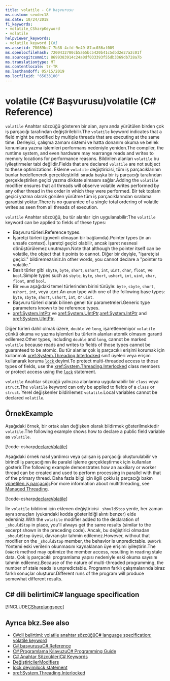 ```yaml
---
title: volatile - C# başvurusu
ms.custom: seodec18
ms.date: 10/24/2018
f1_keywords:
- volatile_CSharpKeyword
- volatile
helpviewer_keywords:
- volatile keyword [C#]
ms.assetid: 78089bc7-7b38-4cfd-9e49-87ac036af009
ms.openlocfilehash: 7200432780cb5a65bc5420b41c5dbd2e27a2c01f
ms.sourcegitcommit: 8699383914c24a0df033393f55db3369db728a7b
ms.translationtype: MT
ms.contentlocale: tr-TR
ms.lasthandoff: 05/15/2019
ms.locfileid: "65633100"
---
```

# <a name="volatile-c-reference"></a><span data-ttu-id="7e0bf-102">volatile (C# Başvurusu)</span><span class="sxs-lookup"><span data-stu-id="7e0bf-102">volatile (C# Reference)</span></span>

<span data-ttu-id="7e0bf-103">`volatile` Anahtar sözcüğü gösteren bir alan, aynı anda yürütülen birden çok iş parçacığı tarafından değiştirilebilir.</span><span class="sxs-lookup"><span data-stu-id="7e0bf-103">The `volatile` keyword indicates that a field might be modified by multiple threads that are executing at the same time.</span></span> <span data-ttu-id="7e0bf-104">Derleyici, çalışma zamanı sistemi ve hatta donanım okuma ve bellek konumlara yazma işlemleri performans nedeniyle yeniden.</span><span class="sxs-lookup"><span data-stu-id="7e0bf-104">The compiler, the runtime system, and even hardware may rearrange reads and writes to memory locations for performance reasons.</span></span> <span data-ttu-id="7e0bf-105">Bildirilen alanları `volatile` bu iyileştirmeler tabi değildir.</span><span class="sxs-lookup"><span data-stu-id="7e0bf-105">Fields that are declared `volatile` are not subject to these optimizations.</span></span> <span data-ttu-id="7e0bf-106">Ekleme `volatile` değiştiricisi, tüm iş parçacıklarının bunlar hedeflenerek gerçekleştirildi sırada başka bir iş parçacığı tarafından gerçekleştirilen geçici yazma dikkate almasını sağlar.</span><span class="sxs-lookup"><span data-stu-id="7e0bf-106">Adding the `volatile` modifier ensures that all threads will observe volatile writes performed by any other thread in the order in which they were performed.</span></span> <span data-ttu-id="7e0bf-107">Bir tek toplam geçici yazma olarak görülen yürütme tüm iş parçacıklarından sıralama garantisi yoktur.</span><span class="sxs-lookup"><span data-stu-id="7e0bf-107">There is no guarantee of a single total ordering of volatile writes as seen from all threads of execution.</span></span>

<span data-ttu-id="7e0bf-108">`volatile` Anahtar sözcüğü, bu tür alanlar için uygulanabilir:</span><span class="sxs-lookup"><span data-stu-id="7e0bf-108">The `volatile` keyword can be applied to fields of these types:</span></span>

- <span data-ttu-id="7e0bf-109">Başvuru türleri.</span><span class="sxs-lookup"><span data-stu-id="7e0bf-109">Reference types.</span></span>
- <span data-ttu-id="7e0bf-110">İşaretçi türleri (güvenli olmayan bir bağlamda).</span><span class="sxs-lookup"><span data-stu-id="7e0bf-110">Pointer types (in an unsafe context).</span></span> <span data-ttu-id="7e0bf-111">İşaretçi geçici olabilir, ancak işaret nesnesi dönüştürülemez unutmayın.</span><span class="sxs-lookup"><span data-stu-id="7e0bf-111">Note that although the pointer itself can be volatile, the object that it points to cannot.</span></span> <span data-ttu-id="7e0bf-112">Diğer bir deyişle, "işaretçisi geçici." bildiremezsiniz.</span><span class="sxs-lookup"><span data-stu-id="7e0bf-112">In other words, you cannot declare a "pointer to volatile."</span></span>
- <span data-ttu-id="7e0bf-113">Basit türler gibi `sbyte`, `byte`, `short`, `ushort`, `int`, `uint`, `char`, `float`, ve `bool`.</span><span class="sxs-lookup"><span data-stu-id="7e0bf-113">Simple types such as `sbyte`, `byte`, `short`, `ushort`, `int`, `uint`, `char`, `float`, and `bool`.</span></span>
- <span data-ttu-id="7e0bf-114">Bir `enum` aşağıdaki temel türlerinden birini türüyle: `byte`, `sbyte`, `short`, `ushort`, `int`, veya `uint`.</span><span class="sxs-lookup"><span data-stu-id="7e0bf-114">An `enum` type with one of the following base types: `byte`, `sbyte`, `short`, `ushort`, `int`, or `uint`.</span></span>
- <span data-ttu-id="7e0bf-115">Başvuru türleri olarak bilinen genel tür parametreleri.</span><span class="sxs-lookup"><span data-stu-id="7e0bf-115">Generic type parameters known to be reference types.</span></span>
- <span data-ttu-id="7e0bf-116"><xref:System.IntPtr> ve <xref:System.UIntPtr>.</span><span class="sxs-lookup"><span data-stu-id="7e0bf-116"><xref:System.IntPtr> and <xref:System.UIntPtr>.</span></span>

<span data-ttu-id="7e0bf-117">Diğer türleri dahil olmak üzere, `double` ve `long`, işaretlenemiyor `volatile` çünkü okuma ve yazma işlemleri bu türlerin alanları atomik olmasını garanti edilemez.</span><span class="sxs-lookup"><span data-stu-id="7e0bf-117">Other types, including `double` and `long`, cannot be marked `volatile` because reads and writes to fields of those types cannot be guaranteed to be atomic.</span></span> <span data-ttu-id="7e0bf-118">Bu tür alanlar çok iş parçacıklı erişimi korumak için kullanmak <xref:System.Threading.Interlocked> sınıf üyeleri veya erişim kullanarak koruma [ `lock` ](lock-statement.md) deyimi.</span><span class="sxs-lookup"><span data-stu-id="7e0bf-118">To protect multi-threaded access to those types of fields, use the <xref:System.Threading.Interlocked> class members or protect access using the [`lock`](lock-statement.md) statement.</span></span>

<span data-ttu-id="7e0bf-119">`volatile` Anahtar sözcüğü yalnızca alanlarına uygulanabilir bir `class` veya `struct`.</span><span class="sxs-lookup"><span data-stu-id="7e0bf-119">The `volatile` keyword can only be applied to fields of a `class` or `struct`.</span></span> <span data-ttu-id="7e0bf-120">Yerel değişkenler bildirilemez `volatile`.</span><span class="sxs-lookup"><span data-stu-id="7e0bf-120">Local variables cannot be declared `volatile`.</span></span>

## <a name="example"></a><span data-ttu-id="7e0bf-121">Örnek</span><span class="sxs-lookup"><span data-stu-id="7e0bf-121">Example</span></span>

<span data-ttu-id="7e0bf-122">Aşağıdaki örnek, bir ortak alan değişken olarak bildirmek gösterilmektedir `volatile`.</span><span class="sxs-lookup"><span data-stu-id="7e0bf-122">The following example shows how to declare a public field variable as `volatile`.</span></span>

[!code-csharp[declareVolatile](~/samples/snippets/csharp/language-reference/keywords/volatile/Program.cs#Declaration)]

<span data-ttu-id="7e0bf-123">Aşağıdaki örnek nasıl yardımcı veya çalışan iş parçacığı oluşturulabilir ve birincil iş parçacığının ile paralel işleme gerçekleştirmek için kullanılan gösterir.</span><span class="sxs-lookup"><span data-stu-id="7e0bf-123">The following example demonstrates how an auxiliary or worker thread can be created and used to perform processing in parallel with that of the primary thread.</span></span> <span data-ttu-id="7e0bf-124">Daha fazla bilgi için ilgili çoklu iş parçacığı bakın [yönetilen iş parçacığı](../../../standard/threading/index.md).</span><span class="sxs-lookup"><span data-stu-id="7e0bf-124">For more information about multithreading, see [Managed Threading](../../../standard/threading/index.md).</span></span>

[!code-csharp[declareVolatile](~/samples/snippets/csharp/language-reference/keywords/volatile/Program.cs#Volatile)]

<span data-ttu-id="7e0bf-125">İle `volatile` bildirimi için eklenen değiştiricisi `_shouldStop` yerde, her zaman aynı sonuçları (yukarıdaki kodda gösterildiği alıntı benzer) elde edersiniz.</span><span class="sxs-lookup"><span data-stu-id="7e0bf-125">With the `volatile` modifier added to the declaration of `_shouldStop` in place, you'll always get the same results (similar to the excerpt shown in the preceding code).</span></span> <span data-ttu-id="7e0bf-126">Ancak, bu değiştirici olmadan `_shouldStop` üyesi, davranıştır tahmin edilemez.</span><span class="sxs-lookup"><span data-stu-id="7e0bf-126">However, without that modifier on the `_shouldStop` member, the behavior is unpredictable.</span></span> <span data-ttu-id="7e0bf-127">`DoWork` Yöntemi eski verilerin okunmasını kaynaklanan üye erişimi iyileştirin.</span><span class="sxs-lookup"><span data-stu-id="7e0bf-127">The `DoWork` method may optimize the member access, resulting in reading stale data.</span></span> <span data-ttu-id="7e0bf-128">Çok iş parçacıklı programlama yapısı nedeniyle eski okuma sayısını tahmin edilemez.</span><span class="sxs-lookup"><span data-stu-id="7e0bf-128">Because of the nature of multi-threaded programming, the number of stale reads is unpredictable.</span></span> <span data-ttu-id="7e0bf-129">Programın farklı çalışmalarında biraz farklı sonuçlar oluşturur.</span><span class="sxs-lookup"><span data-stu-id="7e0bf-129">Different runs of the program will produce somewhat different results.</span></span>

## <a name="c-language-specification"></a><span data-ttu-id="7e0bf-130">C# dili belirtimi</span><span class="sxs-lookup"><span data-stu-id="7e0bf-130">C# language specification</span></span>

[!INCLUDE[CSharplangspec](~/includes/csharplangspec-md.md)]

## <a name="see-also"></a><span data-ttu-id="7e0bf-131">Ayrıca bkz.</span><span class="sxs-lookup"><span data-stu-id="7e0bf-131">See also</span></span>

- [<span data-ttu-id="7e0bf-132">C#dil belirtimi: volatile anahtar sözcüğü</span><span class="sxs-lookup"><span data-stu-id="7e0bf-132">C# language specification: volatile keyword</span></span>](../../../../_csharplang/spec/classes.md#volatile-fields)
- [<span data-ttu-id="7e0bf-133">C# başvurusu</span><span class="sxs-lookup"><span data-stu-id="7e0bf-133">C# Reference</span></span>](../index.md)
- [<span data-ttu-id="7e0bf-134">C# Programlama Kılavuzu</span><span class="sxs-lookup"><span data-stu-id="7e0bf-134">C# Programming Guide</span></span>](../../programming-guide/index.md)
- [<span data-ttu-id="7e0bf-135">C# Anahtar Sözcükleri</span><span class="sxs-lookup"><span data-stu-id="7e0bf-135">C# Keywords</span></span>](index.md)
- [<span data-ttu-id="7e0bf-136">Değiştiriciler</span><span class="sxs-lookup"><span data-stu-id="7e0bf-136">Modifiers</span></span>](modifiers.md)
- [<span data-ttu-id="7e0bf-137">lock deyimi</span><span class="sxs-lookup"><span data-stu-id="7e0bf-137">lock statement</span></span>](lock-statement.md)
- <xref:System.Threading.Interlocked>
